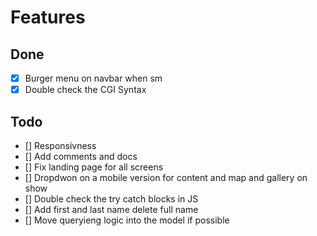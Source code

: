 # Features

## Done
- [x] Burger menu on navbar when sm
- [x] Double check the CGI Syntax

## Todo
- [] Responsivness
- [] Add comments and docs
- [] Fix landing page for all screens
- [] Dropdwon on a mobile version for content and map and gallery on show
- [] Double check the try catch blocks in JS
- [] Add first and last name delete full name
- [] Move queryieng logic into the model if possible
